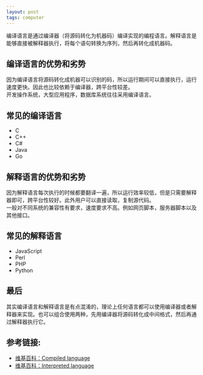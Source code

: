 ```yaml
---
layout: post
tags: computer
---
```

编译语言是通过编译器（将源码转化为机器码）编译实现的编程语言。解释语言是能够直接被解释器执行，将每个语句转换为序列，然后再转化成机器码。

## 编译语言的优势和劣势
因为编译语言将源码转化成机器可以识别的码，所以运行期间可以直接执行，运行速度更快。因此也比较依赖于编译器，跨平台性较差。  
开发操作系统，大型应用程序，数据库系统往往采用编译语言。

## 常见的编译语言
- C
- C++
- C#
- Java
- Go

## 解释语言的优势和劣势
因为解释语言每次执行的时候都要翻译一遍，所以运行效率较低，但是只需要解释器即可，跨平台性较好。此外用户可以直接读取，复制源代码。  
一般对不同系统的兼容性有要求，速度要求不高。例如网页脚本，服务器脚本以及其他接口。

## 常见的解释语言
- JavaScript
- Perl
- PHP
- Python

## 最后
其实编译语言和解释语言是有点混淆的，理论上任何语言都可以使用编译器或者解释器来实现。也可以组合使用两种，先用编译器将源码转化成中间格式，然后再通过解释器执行它。

## 参考链接:  
- [维基百科：Compiled language](https://en.wikipedia.org/wiki/Compiled_language)  
- [维基百科：Interpreted language](https://en.wikipedia.org/wiki/Interpreted_language)
